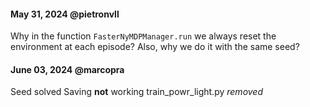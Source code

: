 #### May 31, 2024 @pietronvll
Why in the function `FasterNyMDPManager.run` we always reset the environment at each episode? Also, why we do it with the same seed? 

#### June 03, 2024 @marcopra
Seed solved
Saving **not** working
train_powr_light.py *removed*